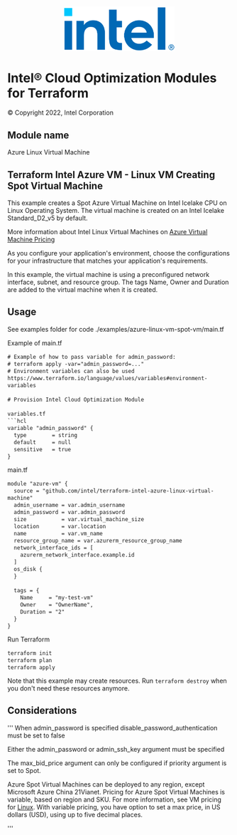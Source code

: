 
<p align="center">
  <img src="./images/logo-classicblue-800px.png" alt="Intel Logo" width="250"/>
</p>

# Intel® Cloud Optimization Modules for Terraform

© Copyright 2022, Intel Corporation

## Module name
Azure Linux Virtual Machine

## Terraform Intel Azure VM - Linux VM Creating Spot Virtual Machine

This example creates a Spot Azure Virtual Machine on Intel Icelake CPU on Linux Operating System. The virtual machine is created on an Intel Icelake Standard_D2_v5 by default.

More information about Intel Linux Virtual Machines on [Azure Virtual Machine Pricing](<https://azure.microsoft.com/en-us/pricing/details/virtual-machines/linux/>)

As you configure your application's environment, choose the configurations for your infrastructure that matches your application's requirements.

In this example, the virtual machine is using a preconfigured network interface, subnet, and resource group. The tags Name, Owner and Duration are added to the virtual machine when it is created.

## Usage

See examples folder for code ./examples/azure-linux-vm-spot-vm/main.tf

Example of main.tf

```hcl
# Example of how to pass variable for admin_password:
# terraform apply -var="admin_password=..."
# Environment variables can also be used https://www.terraform.io/language/values/variables#environment-variables

# Provision Intel Cloud Optimization Module

variables.tf
```hcl
variable "admin_password" {
  type        = string
  default     = null
  sensitive   = true
}
```

main.tf
```hcl
module "azure-vm" {
  source = "github.com/intel/terraform-intel-azure-linux-virtual-machine"
  admin_username = var.admin_username
  admin_password = var.admin_password
  size           = var.virtual_machine_size
  location       = var.location
  name           = var.vm_name
  resource_group_name = var.azurerm_resource_group_name
  network_interface_ids = [
    azurerm_network_interface.example.id
  ]
  os_disk {
  }

  tags = {
    Name     = "my-test-vm"
    Owner    = "OwnerName",
    Duration = "2"
  }
}

```

Run Terraform

```hcl
terraform init  
terraform plan
terraform apply

```

Note that this example may create resources. Run `terraform destroy` when you don't need these resources anymore.

## Considerations  

'''
When admin_password is specified disable_password_authentication must be set to false

Either the admin_password or admin_ssh_key argument must be specified

The max_bid_price argument can only be configured if priority argument is set to Spot. 

Azure Spot Virtual Machines can be deployed to any region, except Microsoft Azure China 21Vianet. Pricing for Azure Spot Virtual Machines is variable, based on region and SKU. For more information, see VM pricing for [Linux](<https://azure.microsoft.com/en-us/pricing/details/virtual-machines/linux/>). With variable pricing, you have option to set a max price, in US dollars (USD), using up to five decimal places.


'''